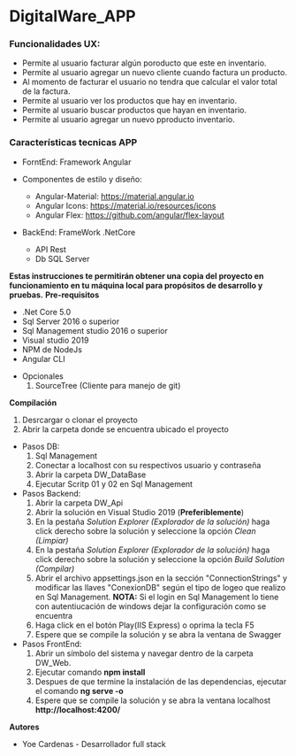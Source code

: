 # DigitalWare_APP

### Funcionalidades UX:
- Permite al usuario facturar algún poroducto que este en inventario. 
- Permite al usuario agregar un nuevo cliente cuando factura un producto. 
- Al momento de facturar el usuario no tendra que calcular el valor total de la factura.
- Permite al usuario ver los productos que hay en inventario. 
- Permite al usuario buscar productos que hayan en inventario. 
- Permite al usuario agregar un nuevo pproducto inventario. 

### Características tecnicas APP
- ForntEnd: Framework Angular
- Componentes de estilo y diseño:
    - Angular-Material: https://material.angular.io
    - Angular Icons: https://material.io/resources/icons
    - Angular Flex: https://github.com/angular/flex-layout
    
- BackEnd: FrameWork .NetCore
  - API Rest
  - Db SQL Server
  
**Estas instrucciones te permitirán obtener una copia del proyecto en funcionamiento en tu máquina local para propósitos de desarrollo y pruebas.**
**Pre-requisitos**

* .Net Core 5.0
* Sql Server 2016 o superior
* Sql Management studio 2016 o superior
* Visual studio 2019
* NPM de NodeJs
* Angular CLI

- Opcionales
    1. SourceTree (Cliente para manejo de git)

**Compilación**
1. Desrcargar o clonar el proyecto
2. Abrir la carpeta donde se encuentra ubicado el proyecto
  - Pasos DB:
    1. Sql Management
    2. Conectar a localhost con su respectivos usuario y contraseña
    3. Abrir la carpeta DW_DataBase
    4. Ejecutar Scritp 01 y 02 en Sql Management
   - Pasos Backend:
        1. Abrir la carpeta DW_Api
        2. Abrir la solución en Visual Studio 2019 (**Preferiblemente**)    
        3. En la pestaña *Solution Explorer (Explorador de la solución)* haga click derecho sobre la solución y seleccione la opción *Clean (Limpiar)*
        4. En la pestaña *Solution Explorer (Explorador de la solución)* haga click derecho sobre la solución y seleccione la opción *Build Solution (Compilar)*
        5. Abrir el archivo appsettings.json en la sección "ConnectionStrings" y modificar las llaves "ConexionDB" según el tipo de logeo que realizo en Sql Management.
       **NOTA:** Si el login en Sql Management lo tiene con autentiucación de windows dejar la configuración como se encuentra
        6. Haga click en el botón Play(IIS Express) o oprima la tecla F5
        7. Espere que se compile la solución y se abra la ventana de Swagger
   - Pasos FrontEnd:
        1. Abrir un símbolo del sistema y navegar dentro de la carpeta DW_Web.
        2. Ejecutar comando **npm install**
        3. Despues de que termine la instalación de las dependencias, ejecutar el comando **ng serve -o**
        4. Espere que se compile la solución y se abra la ventana localhost **http://localhost:4200/**
  
**Autores**

* Yoe Cardenas - Desarrollador full stack
